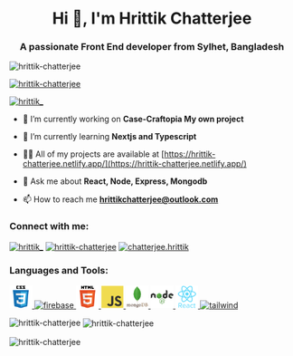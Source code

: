 <h1 align="center">Hi 👋, I'm Hrittik Chatterjee</h1>
<h3 align="center">A passionate Front End developer from Sylhet, Bangladesh</h3>

<p align="left"> <img src="https://komarev.com/ghpvc/?username=hrittik-chatterjee&label=Profile%20views&color=0e75b6&style=flat" alt="hrittik-chatterjee" /> </p>

<p align="left"> <a href="https://github.com/ryo-ma/github-profile-trophy"><img src="https://github-profile-trophy.vercel.app/?username=hrittik-chatterjee" alt="hrittik-chatterjee" /></a> </p>

<p align="left"> <a href="https://twitter.com/hrittik_" target="blank"><img src="https://img.shields.io/twitter/follow/hrittik_?logo=twitter&style=for-the-badge" alt="hrittik_" /></a> </p>

- 🔭 I’m currently working on **Case-Craftopia My own project**

- 🌱 I’m currently learning **Nextjs and Typescript**

- 👨‍💻 All of my projects are available at [https://hrittik-chatterjee.netlify.app/](https://hrittik-chatterjee.netlify.app/)

- 💬 Ask me about **React, Node, Express, Mongodb**

- 📫 How to reach me **hrittikchatterjee@outlook.com**

<h3 align="left">Connect with me:</h3>
<p align="left">
<a href="https://twitter.com/hrittik_" target="blank"><img align="center" src="https://raw.githubusercontent.com/rahuldkjain/github-profile-readme-generator/master/src/images/icons/Social/twitter.svg" alt="hrittik_" height="30" width="40" /></a>
<a href="https://linkedin.com/in/hrittik-chatterjee" target="blank"><img align="center" src="https://raw.githubusercontent.com/rahuldkjain/github-profile-readme-generator/master/src/images/icons/Social/linked-in-alt.svg" alt="hrittik-chatterjee" height="30" width="40" /></a>
<a href="https://instagram.com/chatterjee.hrittik" target="blank"><img align="center" src="https://raw.githubusercontent.com/rahuldkjain/github-profile-readme-generator/master/src/images/icons/Social/instagram.svg" alt="chatterjee.hrittik" height="30" width="40" /></a>
</p>

<h3 align="left">Languages and Tools:</h3>
<p align="left"> <a href="https://www.w3schools.com/css/" target="_blank" rel="noreferrer"> <img src="https://raw.githubusercontent.com/devicons/devicon/master/icons/css3/css3-original-wordmark.svg" alt="css3" width="40" height="40"/> </a> <a href="https://firebase.google.com/" target="_blank" rel="noreferrer"> <img src="https://www.vectorlogo.zone/logos/firebase/firebase-icon.svg" alt="firebase" width="40" height="40"/> </a> <a href="https://www.w3.org/html/" target="_blank" rel="noreferrer"> <img src="https://raw.githubusercontent.com/devicons/devicon/master/icons/html5/html5-original-wordmark.svg" alt="html5" width="40" height="40"/> </a> <a href="https://developer.mozilla.org/en-US/docs/Web/JavaScript" target="_blank" rel="noreferrer"> <img src="https://raw.githubusercontent.com/devicons/devicon/master/icons/javascript/javascript-original.svg" alt="javascript" width="40" height="40"/> </a> <a href="https://www.mongodb.com/" target="_blank" rel="noreferrer"> <img src="https://raw.githubusercontent.com/devicons/devicon/master/icons/mongodb/mongodb-original-wordmark.svg" alt="mongodb" width="40" height="40"/> </a> <a href="https://nodejs.org" target="_blank" rel="noreferrer"> <img src="https://raw.githubusercontent.com/devicons/devicon/master/icons/nodejs/nodejs-original-wordmark.svg" alt="nodejs" width="40" height="40"/> </a> <a href="https://reactjs.org/" target="_blank" rel="noreferrer"> <img src="https://raw.githubusercontent.com/devicons/devicon/master/icons/react/react-original-wordmark.svg" alt="react" width="40" height="40"/> </a> <a href="https://tailwindcss.com/" target="_blank" rel="noreferrer"> <img src="https://www.vectorlogo.zone/logos/tailwindcss/tailwindcss-icon.svg" alt="tailwind" width="40" height="40"/> </a> </p>

<p><img align="left" src="https://github-readme-stats.vercel.app/api/top-langs?username=hrittik-chatterjee&show_icons=true&locale=en&layout=compact" alt="hrittik-chatterjee" /></p>

<p>&nbsp;<img align="center" src="https://github-readme-stats.vercel.app/api?username=hrittik-chatterjee&show_icons=true&locale=en" alt="hrittik-chatterjee" /></p>

<p><img align="center" src="https://github-readme-streak-stats.herokuapp.com/?user=hrittik-chatterjee&" alt="hrittik-chatterjee" /></p>
